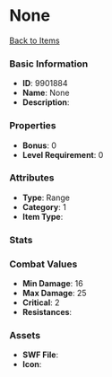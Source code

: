 # None



[Back to Items](../items.md)

### Basic Information

- **ID**: 9901884
- **Name**: None
- **Description**: 

### Properties

- **Bonus**: 0
- **Level Requirement**: 0

### Attributes

- **Type**: Range
- **Category**: 1
- **Item Type**: 

### Stats


### Combat Values

- **Min Damage**: 16
- **Max Damage**: 25
- **Critical**: 2
- **Resistances**: 

### Assets

- **SWF File**: 
- **Icon**: 

